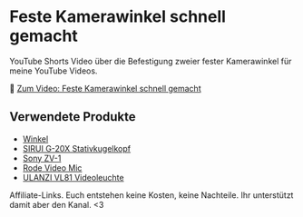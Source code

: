 # Feste Kamerawinkel schnell gemacht

YouTube Shorts Video über die Befestigung zweier fester Kamerawinkel für meine YouTube Videos.

🎥 [Zum Video: Feste Kamerawinkel schnell gemacht](https://www.youtube.com/shorts/upg-tkKPtoE)

## Verwendete Produkte

* [Winkel](https://amzn.to/3jtmsVf)
* [SIRUI G-20X Stativkugelkopf](https://amzn.to/3YuNPx0)
* [Sony ZV-1](https://amzn.to/3JJVjYA)
* [Rode Video Mic](https://amzn.to/3I3z7rn)
* [ULANZI VL81 Videoleuchte](https://amzn.to/3wXnUSI)

Affiliate-Links. Euch entstehen keine Kosten, keine Nachteile.
Ihr unterstützt damit aber den Kanal. <3